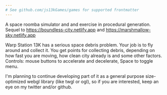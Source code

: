 ```yaml
---
# See github.com/js13kGames/games for supported frontmatter
---
```

A space roomba simulator and and exercise in procedural generation. Sequel to https://boundless-city.netlify.app and https://marshmallow-sky.netlify.app

Warp Station 13K has a serious space debris problem. Your job is to fly around and collect it. You get points for collecting debris, depending on how fast you are moving, how clean city already is and some other factors. Controls: mouse buttons to accelerate and decelerate, Space to toggle menu.

I'm planning to continue developing part of it as a general purpose size-optimized webgl library (like twgl or ogl), so if you are interested, keep an eye on my twitter and/or github.